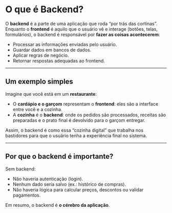 # O que é Backend?

O **backend** é a parte de uma aplicação que roda “por trás das cortinas”.  
Enquanto o **frontend** é aquilo que o usuário vê e interage (botões, telas, formulários), o backend é responsável por **fazer as coisas acontecerem**:

- Processar as informações enviadas pelo usuário.  
- Guardar dados em bancos de dados.  
- Aplicar regras de negócio.  
- Retornar respostas adequadas ao frontend.  

---

## Um exemplo simples

Imagine que você está em um **restaurante**:
- O **cardápio e o garçom** representam o **frontend**: eles são a interface entre você e a cozinha.  
- A **cozinha** é o **backend**: onde os pedidos são processados, receitas são preparadas e o prato final é devolvido para o garçom entregar.  

Assim, o backend é como essa “cozinha digital” que trabalha nos bastidores para que o usuário tenha a experiência final no sistema.

---

## Por que o backend é importante?

Sem backend:
- Não haveria autenticação (login).  
- Nenhum dado seria salvo (ex.: histórico de compras).  
- Não haveria lógica para calcular preços, descontos ou validar pagamentos.  

Em resumo, o backend é **o cérebro da aplicação**.
